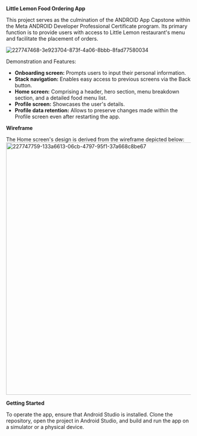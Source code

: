 ﻿**Little Lemon Food Ordering App**

This project serves as the culmination of the ANDROID App Capstone within the Meta ANDROID Developer
Professional Certificate program. Its primary function is to provide users with access to Little
Lemon restaurant's menu and facilitate the placement of orders.

![227747468-3e923704-873f-4a06-8bbb-8fad77580034](https://github.com/Rahulbalakrishnan/LittleLemonApp/assets/62502089/bcff9df1-645d-4532-92a5-b2e6135c1cf4)



Demonstration and Features:

- **Onboarding screen:** Prompts users to input their personal information.
- **Stack navigation:** Enables easy access to previous screens via the Back button.
- **Home screen:** Comprising a header, hero section, menu breakdown section, and a detailed food
  menu list.
- **Profile screen:** Showcases the user's details.
- **Profile data retention:** Allows to preserve changes made within the Profile screen
even after restarting the app.

**Wireframe**

The Home screen's design is derived from the wireframe depicted below:
<img width="686" alt="227747759-133a6613-06cb-4797-95f1-37a668c8be67" src="https://github.com/Rahulbalakrishnan/LittleLemonApp/assets/62502089/9fc216e7-f417-4efd-9149-089941eda6e4">


**Getting Started**

To operate the app,
ensure that Android Studio is installed.
Clone the repository, open the project in Android Studio,
and build and run the app on a simulator or a physical device.

